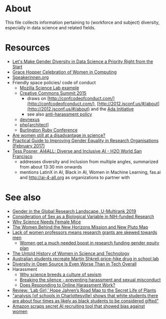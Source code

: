 # About
This file collects information pertaining to (workforce and subject) diversity, especially in data science and related fields.

# Resources
* [Let's Make Gender Diversity in Data Science a Priority Right from the Start](http://dx.doi.org/10.1371/journal.pbio.1002206)
* [Grace Hopper Celebration of Women in Computing](https://en.wikipedia.org/wiki/Grace_Hopper_Celebration_of_Women_in_Computing)
* [Speakerinnen.org](http://speakerinnen.org/en)
* Friendly space policies/ code of conduct
   * [Mozilla Science Lab example](https://www.mozillascience.org/code-of-conduct)
   * [Creative Commons Summit 2015](https://summit.creativecommons.org/conduct/)
     * draws on [http://confcodeofconduct.com/](http://confcodeofconduct.com/), [http://2012.jsconf.us/#/about](http://2012.jsconf.us/#/about) and the [Ada Initiative](https://adainitiative.org/)
     * see also [anti-harassment policy](https://summit.creativecommons.org/anti-harassment-policy/)
   * [devnexus](https://www.devnexus.com/s/code-of-conduct)
   * [php[architect]](https://www.phparch.com/policies/code-of-conduct/)
   * [Burlington Ruby Conference](http://www.burlingtonrubyconference.com/conduct)
* [Are women still at a disadvantage in science?](http://www.dcscience.net/2015/06/15/are-women-still-at-a-disadvantage-in-science/)
* [Practical Guide to Improving Gender Equality in Research Organisations (February 2017)](http://www.scienceeurope.org/wp-content/uploads/2017/01/SE_Gender_Practical-Guide.pdf)
* [Tess Posner, AI4ALL: Diverse and Inclusive AI - H2O World San Francisco](https://www.youtube.com/watch?v=5pIsLg7Ga_w)
  - addresses diversity and inclusion from multiple angles, summarized from about 13:30 min onwards
  - mentions LatinX in AI, Black in AI, Women in Machine Learning, fas.ai and http://ai-4-all.org as organizations to partner with
  
# See also
* [Gender in the Global Research Landscape, U-Multirank 2019](https://www.elsevier.com/__data/assets/pdf_file/0008/265661/ElsevierGenderReport_final_for-web.pdf)
* [Consideration of Sex as a Biological Variable in NIH-funded Research](http://grants.nih.gov/grants/guide/notice-files/NOT-OD-15-102.html)
* [Why Science Needs Female Mice](http://www.nytimes.com/2015/07/19/opinion/sunday/why-science-needs-female-mice.html)
* [The Women Behind the New Horizons Mission and New Pluto Map](http://www.americaspace.com/?p=84357)
* [Lack of women professors means research grants are skewed towards men](https://theconversation.com/lack-of-women-professors-means-research-grants-are-skewed-towards-men-47239)
   * [Women get a much needed boost in research funding gender equity plan](https://theconversation.com/women-get-a-much-needed-boost-in-research-funding-gender-equity-plan-50846)
* [The Untold History of Women in Science and Technology](https://www.whitehouse.gov/women-in-STEM)
* [Australian students recreate Martin Shkreli price-hike drug in school lab](https://www.theguardian.com/science/2016/dec/01/australian-students-recreate-martin-shkreli-price-hike-drug-in-school-lab)
* [Diversity in Open Source Is Even Worse Than in Tech Overall](https://www.wired.com/2017/06/diversity-open-source-even-worse-tech-overall/)
* Harassment
  - [Why science breeds a culture of sexism ](https://www.theguardian.com/science/2018/jul/07/why-science-is-breeding-ground-for-sexism)
  - [Breaking the silence - preventing harassment and sexual misconduct](https://www.breakingthesilence.cam.ac.uk/)
  - [Does Responding to Online Harassment Work?](https://civilservant.io/twitter_response_announcement-12-2017.html)
* [Review: ‘Lab Girl,’ Hope Jahren’s Road Map to the Secret Life of Plants](https://web.archive.org/web/20180309221008/https://www.nytimes.com/2016/03/29/books/review-lab-girl-hope-jahrens-road-map-to-the-secret-life-of-plants.html)
* ["analysis [of schools in Charlottesville] shows that white students there are about four times as likely as black students to be considered gifted"](https://www.propublica.org/article/charlottesville-other-jim-crow-legacy-separate-and-unequal-education) 
* [Amazon scraps secret AI recruiting tool that showed bias against women](https://www.reuters.com/article/us-amazon-com-jobs-automation-insight-idUSKCN1MK08G)
